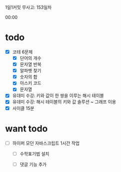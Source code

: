 1일1커밋 무사고: 153일차

00:00

# todo

- [x] 코테 6문제
  - [x] 단어의 개수
  - [x] 문자열 반복
  - [x] 알파벳 찾기
  - [x]	숫자의 합
  - [x] 아스키 코드
  - [x] 문자열
- [x] 유데미 수강: 키와 값이 한 쌍을 이루는 해시 테이블
- [x] 유데미 수강: 해시 테이블의 키와 값 솔루션 ~ 그래프 이용
- [x] 사이클 15분

# want todo

- [ ] 하이퍼 모던 자바스크립트 1시간 작업 
  - [ ] 수학표기법 설치
  - [ ] 댓글 기능 추가

